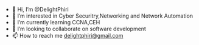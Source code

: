 - 👋 Hi, I’m @DelightPhiri
- 👀 I’m interested in Cyber Securitry,Networking and Network Automation
- 🌱 I’m currently learning CCNA,CEH
- 💞️ I’m looking to collaborate on software development
- 📫 How to reach me delightphiri@gmail.com

<!---
DelightPhiri/DelightPhiri is a ✨ special ✨ repository because its `README.md` (this file) appears on your GitHub profile.
You can click the Preview link to take a look at your changes.
--->
